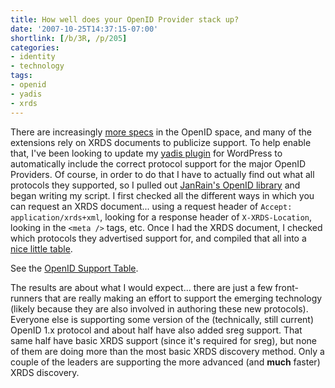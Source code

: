 ```yaml
---
title: How well does your OpenID Provider stack up?
date: '2007-10-25T14:37:15-07:00'
shortlink: [/b/3R, /p/205]
categories:
- identity
- technology
tags:
- openid
- yadis
- xrds
---
```

There are increasingly [more specs][] in the OpenID space, and many of the extensions rely on XRDS documents to
publicize support.  To help enable that, I've been looking to update my [yadis plugin][] for WordPress to automatically
include the correct protocol support for the major OpenID Providers.  Of course, in order to do that I have to actually
find out what all protocols they supported, so I pulled out [JanRain's OpenID library][openid library] and began writing
my script.  I first checked all the different ways in which you can request an XRDS document... using a request header
of `Accept: application/xrds+xml`, looking for a response header of `X-XRDS-Location`, looking in the `<meta />` tags,
etc.  Once I had the XRDS document, I checked which protocols they advertised support for, and compiled that all into a
[nice little table][openid support].  

See the [OpenID Support Table][openid support].

The results are about what I would expect... there are just a few front-runners that are really making an effort to
support the emerging technology (likely because they are also involved in authoring these new protocols).  Everyone else
is supporting some version of the (technically, still current) OpenID 1.x protocol and about half have also added sreg
support.  That same half have basic XRDS support (since it's required for sreg), but none of them are doing more than
the most basic XRDS discovery method.  Only a couple of the leaders are supporting the more advanced (and **much**
faster) XRDS discovery.

[more specs]: http://openid.net/developers/specs/
[yadis plugin]: /projects/wp-yadis
[openid library]: http://openidenabled.com/
[openid support]: /openid-support

